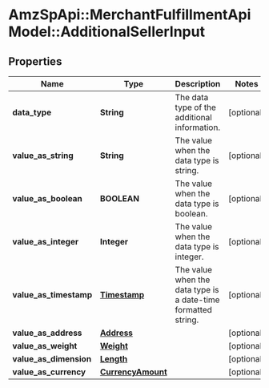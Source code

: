 # AmzSpApi::MerchantFulfillmentApiModel::AdditionalSellerInput

## Properties
Name | Type | Description | Notes
------------ | ------------- | ------------- | -------------
**data_type** | **String** | The data type of the additional information. | [optional] 
**value_as_string** | **String** | The value when the data type is string. | [optional] 
**value_as_boolean** | **BOOLEAN** | The value when the data type is boolean. | [optional] 
**value_as_integer** | **Integer** | The value when the data type is integer. | [optional] 
**value_as_timestamp** | [**Timestamp**](Timestamp.md) | The value when the data type is a date-time formatted string. | [optional] 
**value_as_address** | [**Address**](Address.md) |  | [optional] 
**value_as_weight** | [**Weight**](Weight.md) |  | [optional] 
**value_as_dimension** | [**Length**](Length.md) |  | [optional] 
**value_as_currency** | [**CurrencyAmount**](CurrencyAmount.md) |  | [optional] 


